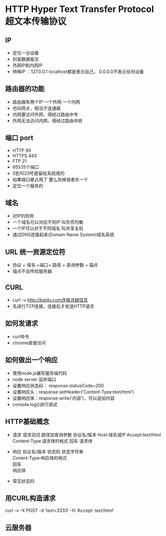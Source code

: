 # HTTP Hyper Text Transfer Protocol 超文本传输协议
## IP
* 定位一台设备
* 封装数据报文 
* 外网IP和内网IP
* 特殊IP ：127.0.0.1 localhost都是表示自己。 0.0.0.0不表示任何设备
## 路由器的功能
* 路由器有两个IP 一个外网 一个内网
* 也叫网关，相当于连通器
* 内网要访问外网，得经过路由中专
* 外网无法访问内网，得经过路由中转
## 端口 port
* HTTP 80
* HTTPS 443
* FTP 21
* 65535个端口
* 0到1023号是留给系统用的 
* 如果端口被占用了 要么杀掉或者杀一个 
* 定位一个服务的
## 域名 
* 对IP的别称
* 一个域名可以对应不同IP 叫负债均衡
* 一个IP可以对于不同域名 叫共享主机
* 通过DNS连接起来(Domain Name System)域名系统
## URL 统一资源定位符
* 协议 + 域名 +端口+ 路径 + 查询参数 + 锚点
* 锚点不会传给服务器

## CURL
* curl -v http://baidu.com连接详细信息 
* 先进行TCP连接，连接后才发送HTTP请求

## 如何发请求
* curl命令
* chrome直接访问

## 如何做出一个响应
* 使用node.js编写服务端代码
* node server 监听端口
* 设置响应状态码： response.statusCode=200
* 设置响应头：response.setHeader('Content-Type:text/html')
* 设置响应体：response.write('内容')，可以追加内容
* console.log()进行调试

## HTTP基础概念
* 请求
请求动词  路径加查询参数 协议名/版本
Host:域名或IP
Accept:text/html
Content-Type:请求体的格式
回车
请求体

* 响应
协议名/版本 状态码 状态字符串  
Conent-Type:响应体的格式  
回车  
响应体  

* 常见状态码

## 用CURL构造请求
curl  -v -X POST -d 'text=3333' -H 'Accept: text/html'

## 云服务器
